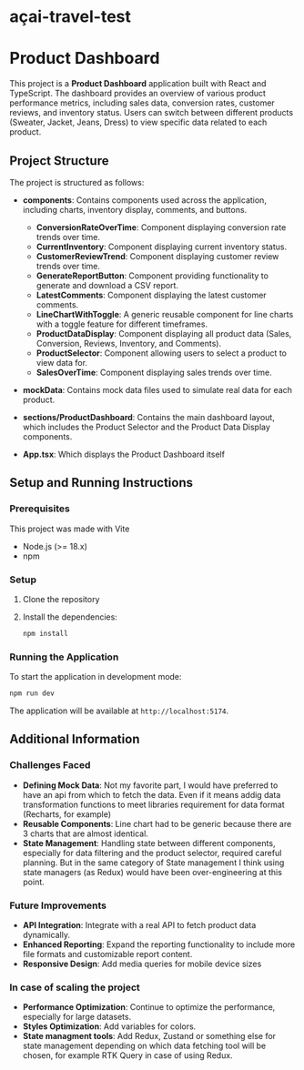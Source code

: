 # açai-travel-test

# Product Dashboard

This project is a **Product Dashboard** application built with React and TypeScript. The dashboard provides an overview of various product performance metrics, including sales data, conversion rates, customer reviews, and inventory status. Users can switch between different products (Sweater, Jacket, Jeans, Dress) to view specific data related to each product.

## Project Structure

The project is structured as follows:

- **components**: Contains components used across the application, including charts, inventory display, comments, and buttons.
  - **ConversionRateOverTime**: Component displaying conversion rate trends over time.
  - **CurrentInventory**: Component displaying current inventory status.
  - **CustomerReviewTrend**: Component displaying customer review trends over time.
  - **GenerateReportButton**: Component providing functionality to generate and download a CSV report.
  - **LatestComments**: Component displaying the latest customer comments.
  - **LineChartWithToggle**: A generic reusable component for line charts with a toggle feature for different timeframes.
  - **ProductDataDisplay**: Component displaying all product data (Sales, Conversion, Reviews, Inventory, and Comments).
  - **ProductSelector**: Component allowing users to select a product to view data for.
  - **SalesOverTime**: Component displaying sales trends over time.

- **mockData**: Contains mock data files used to simulate real data for each product.

- **sections/ProductDashboard**: Contains the main dashboard layout, which includes the Product Selector and the Product Data Display components.

- **App.tsx**: Which displays the Product Dashboard itself

## Setup and Running Instructions

### Prerequisites
This project was made with Vite
- Node.js (>= 18.x)
- npm

### Setup

1. Clone the repository

2. Install the dependencies:

   ```sh
   npm install
   ```

### Running the Application

To start the application in development mode:

```sh
npm run dev
```

The application will be available at `http://localhost:5174`.

## Additional Information

### Challenges Faced

- **Defining Mock Data**: Not my favorite part, I would have preferred to have an api from which to fetch the data. Even if it means addig data transformation functions to meet libraries requirement for data format (Recharts, for example)
- **Reusable Components**: Line chart had to be generic because there are 3 charts that are almost identical.
- **State Management**: Handling state between different components, especially for data filtering and the product selector, required careful planning.
  But in the same category of State management I think using state managers (as Redux) would have been over-engineering at this point.

### Future Improvements

- **API Integration**: Integrate with a real API to fetch product data dynamically.
- **Enhanced Reporting**: Expand the reporting functionality to include more file formats and customizable report content.
- **Responsive Design**: Add media queries for mobile device sizes
  
### In case of scaling the project 

- **Performance Optimization**: Continue to optimize the performance, especially for large datasets.
- **Styles Optimization**: Add variables for colors.
- **State managment tools**: Add Redux, Zustand or something else for state management depending on which data fetching tool will be chosen, for example RTK Query in case of using Redux.

